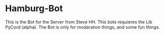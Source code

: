 # Hamburg-Bot


This is the Bot for the Server from Steve HH. 
This bots requieres the Lib PyCord (alpha).
The Bot is only for modaration things, and some fun things. 
